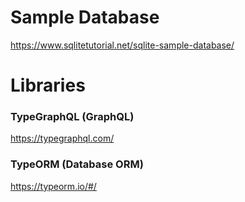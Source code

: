 # Sample Database
https://www.sqlitetutorial.net/sqlite-sample-database/

# Libraries
### TypeGraphQL (GraphQL)
https://typegraphql.com/

### TypeORM (Database ORM)
https://typeorm.io/#/